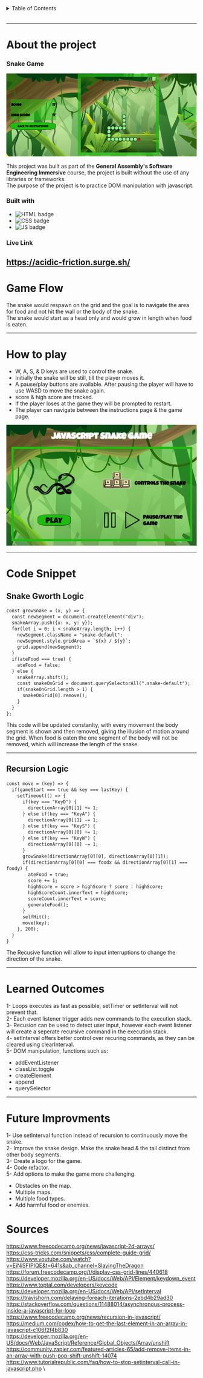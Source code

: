 <details>
<summary>Table of Contents</summary>

* About the project
  * Snake Game
  * Built with
  * Live Link
* Game Flow
* How to Play
* Code Snippte
   * Grow Snake Logic
   * Recursion Logic
* Learned Outcomes
* Future Improvments
* Sources

</details>
<br>

---

# About the project

### Snake Game

![Snake Game](snakeGame.png)

This project was built as part of the **General Assembly's Software Engineering Immersive** course, the project is built without the use of any libraries or frameworks.<br>
The purpose of the project is to practice DOM manipulation with javascript.

### Built with
- ![HTML badge](https://img.shields.io/badge/HTML5-E34F26?style=for-the-badge&logo=html5&logoColor=white) 
- ![CSS badge](https://img.shields.io/badge/CSS3-1572B6?style=for-the-badge&logo=css3&logoColor=white) 
- ![JS badge](https://img.shields.io/badge/JavaScript-323330?style=for-the-badge&logo=javascript&logoColor=F7DF1E) 


### Live Link
https://acidic-friction.surge.sh/
---

# Game Flow
The snake would respawn on the grid and the goal is to navigate the area for food and not hit the wall or the body of the snake.<br>
The snake would start as a head only and would grow in length when food is eaten.<br>

---

# How to play
* W, A, S, & D keys are used to control the snake.
* Initially the snake will be still, till the player moves it.
* A pause/play buttons are available. After pausing the player will have to use WASD to move the snake again.
* score & high score are tracked.
* If the player loses at the game they will be prompted to restart.
* The player can navigate between the instructions page & the game page.

![Instruction page](snakeInstructions.png)

---

# Code Snippet

## Snake Gworth Logic
```
const growSnake = (x, y) => {
  const newSegment = document.createElement("div");
  snakeArray.push({x: x, y: y});
  for(let i = 0; i < snakeArray.length; i++) {
    newSegment.className = "snake-default";
    newSegment.style.gridArea = `${x} / ${y}`;
    grid.append(newSegment);
  }
  if(ateFood === true) {
    ateFood = false;
  } else {
    snakeArray.shift();
    const snakeOnGrid = document.querySelectorAll(".snake-default");
    if(snakeOnGrid.length > 1) {
      snakeOnGrid[0].remove();
    }
  }
};
```

This code will be updated constanlty, with every movement the body segment is shown and then removed, giving the illusion of motion around the grid. When food is eaten the one segment of the body will not be removed, which will increase the length of the snake.

---

## Recursion Logic

```
const move = (key) => {
  if(gameStart === true && key === lastKey) {
    setTimeout(() => {
      if(key === "KeyD") {
        directionArray[0][1] += 1;
      } else if(key === "KeyA") {
        directionArray[0][1] -= 1;
      } else if(key === "KeyS") {
        directionArray[0][0] += 1;
      } else if(key === "KeyW") {
        directionArray[0][0] -= 1;
      }
      growSnake(directionArray[0][0], directionArray[0][1]);
      if(directionArray[0][0] === foodx && directionArray[0][1] === foody) {
        ateFood = true;
        score += 1;
        highScore = score > highScore ? score : highScore;
        highScoreCount.innerText = highScore;
        scoreCount.innerText = score;
        generateFood();
      }
      selfHit();
      move(key);
    }, 200);
  }
}

```
The Recusive function will allow to input interruptions to change the direction of the snake.

---

# Learned Outcomes
1- Loops executes as fast as possible, setTimer or setInterval will not prevent that. \
2- Each event listener trigger adds new commands to the execution stack. \
3- Recusion can be used to detect user input, however each event listener will create a seperate recursive command in the execution stack. \
4- setInterval offers better control over recuring commands, as they can be cleared using clearInterval. \
5- DOM manipulation, functions such as:
  * addEventListener
  * classList.toggle
  * createElement
  * append
  * querySelector

---

# Future Improvments
1- Use setInterval function instead of recursion to continuously move the snake. \
2- Improve the snake design. Make the snake head & the tail distinct from other body segments. \
3- Create a logo for the game. \
4- Code refactor. \
5- Add options to make the game more challenging.
  * Obstacles on the map.
  * Multiple maps.
  * Multiple food types.
  * Add harmful food or enemies.




# Sources
https://www.freecodecamp.org/news/javascript-2d-arrays/ \
https://css-tricks.com/snippets/css/complete-guide-grid/ \
https://www.youtube.com/watch?v=EiNiSFIPIQE&t=641s&ab_channel=SlayingTheDragon \
https://forum.freecodecamp.org/t/display-css-grid-lines/440618 \
https://developer.mozilla.org/en-US/docs/Web/API/Element/keydown_event \
https://www.toptal.com/developers/keycode \
https://developer.mozilla.org/en-US/docs/Web/API/setInterval \
https://travishorn.com/delaying-foreach-iterations-2ebd4b29ad30 \
https://stackoverflow.com/questions/11488014/asynchronous-process-inside-a-javascript-for-loop \
https://www.freecodecamp.org/news/recursion-in-javascript/ \
https://medium.com/codex/how-to-get-the-last-element-in-an-array-in-javascript-c106f2f4b830 \
https://developer.mozilla.org/en-US/docs/Web/JavaScript/Reference/Global_Objects/Array/unshift \
https://community.zapier.com/featured-articles-65/add-remove-items-in-an-array-with-push-pop-shift-unshift-14074 \
https://www.tutorialrepublic.com/faq/how-to-stop-setinterval-call-in-javascript.php \
